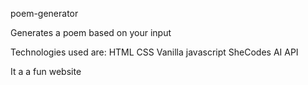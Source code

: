 ﻿ poem-generator

Generates a poem based on your input

Technologies used are:
HTML
CSS
Vanilla javascript
SheCodes AI API

It a a fun website
